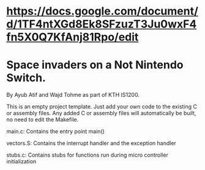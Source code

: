 # https://docs.google.com/document/d/1TF4ntXGd8Ek8SFzuzT3Ju0wxF4fn5X0Q7KfAnj81Rpo/edit

# Space invaders on a Not Nintendo Switch. 
By Ayub Atif and Wajd Tohme as part of KTH IS1200.

This is an empty project template.
Just add your own code to the existing C or assembly files.
Any added C or assembly files will automatically be built,
no need to edit the Makefile.

main.c:
	Contains the entry point main()

vectors.S:
	Contains the interrupt handler and the exception handler

stubs.c:
	Contains stubs for functions run during micro controller
	initialization
